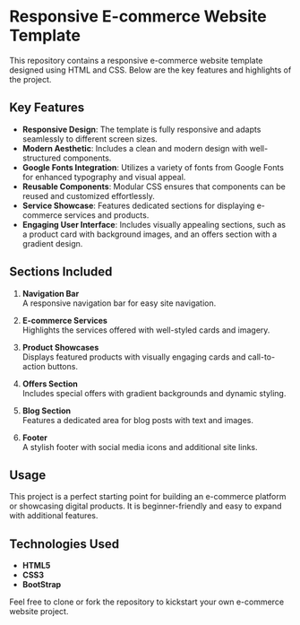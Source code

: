 # Responsive E-commerce Website Template

This repository contains a responsive e-commerce website template designed using HTML and CSS. Below are the key features and highlights of the project.

## Key Features
- **Responsive Design**: The template is fully responsive and adapts seamlessly to different screen sizes.  
- **Modern Aesthetic**: Includes a clean and modern design with well-structured components.  
- **Google Fonts Integration**: Utilizes a variety of fonts from Google Fonts for enhanced typography and visual appeal.  
- **Reusable Components**: Modular CSS ensures that components can be reused and customized effortlessly.  
- **Service Showcase**: Features dedicated sections for displaying e-commerce services and products.  
- **Engaging User Interface**: Includes visually appealing sections, such as a product card with background images, and an offers section with a gradient design.  

## Sections Included
1. **Navigation Bar**  
   A responsive navigation bar for easy site navigation.  

2. **E-commerce Services**  
   Highlights the services offered with well-styled cards and imagery.  

3. **Product Showcases**  
   Displays featured products with visually engaging cards and call-to-action buttons.  

4. **Offers Section**  
   Includes special offers with gradient backgrounds and dynamic styling.  

5. **Blog Section**  
   Features a dedicated area for blog posts with text and images.  

6. **Footer**  
   A stylish footer with social media icons and additional site links.

## Usage
This project is a perfect starting point for building an e-commerce platform or showcasing digital products. It is beginner-friendly and easy to expand with additional features.

## Technologies Used
- **HTML5**
- **CSS3**
- **BootStrap**

Feel free to clone or fork the repository to kickstart your own e-commerce website project.
